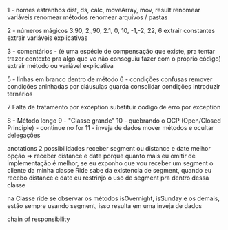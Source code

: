 1 - nomes estranhos
  dist, ds, calc, moveArray, mov, result
  renomear variáveis
  renomear métodos
  renomear arquivos / pastas

2 - números mágicos
  3.90, 2,,90, 2.1, 0, 10, -1,-2, 22, 6
  extrair constantes
  extrair variáveis explicativas

3 - comentários - (é uma espécie de compensação que existe, pra tentar trazer contexto pra algo que vc não conseguiu fazer com o próprio código)
  extrair método ou variável explicativa

5 - linhas em branco dentro de método
6 - condições confusas
  remover condições aninhadas por cláusulas guarda
  consolidar condições
  introduzir ternários

7 Falta de tratamento por exception
  substituir codigo de erro por exception

8 - Método longo
9 - "Classe grande"
10 - quebrando o OCP (Open/Closed Principle) - continue no for
11 - inveja de dados
  mover métodos e ocultar delegações


anotations
2 possibilidades receber segment ou distance e date
  melhor opção => receber distance e date porque quanto mais eu omitir de implementação é melhor, se eu exponho que vou receber um segment o cliente da minha classe Ride sabe da existencia de segment, quando eu recebo distance e date eu restrinjo o uso de segment pra dentro dessa classe

na Classe ride se observar os métodos isOvernight, isSunday e os demais, estão sempre usando segment, isso resulta em uma inveja de dados

chain of responsibility

